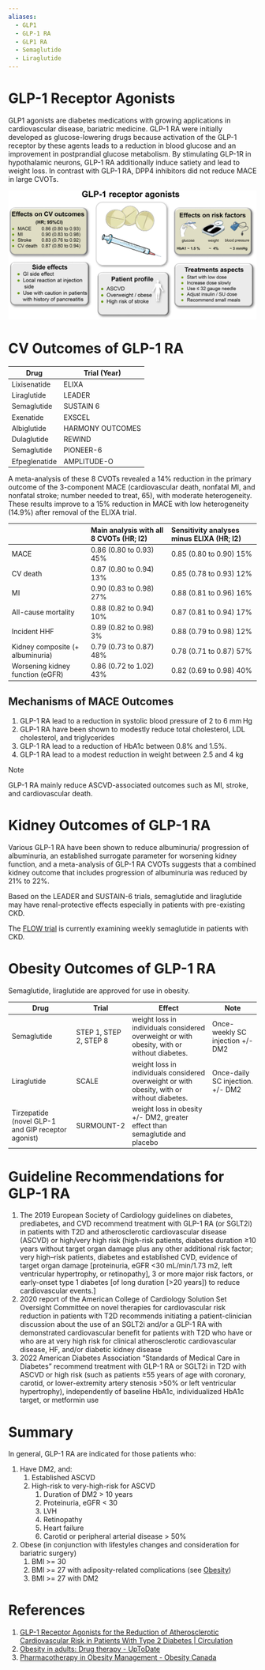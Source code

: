 ```yaml
---
aliases:
  - GLP1
  - GLP-1 RA
  - GLP1 RA
  - Semaglutide
  - Liraglutide
---
```

# GLP-1 Receptor Agonists

GLP1 agonists are diabetes medications with growing applications in cardiovascular disease, bariatric medicine. GLP-1 RA were initially developed as glucose-lowering drugs because activation of the GLP-1 receptor by these agents leads to a reduction in blood glucose and an improvement in postprandial glucose metabolism. By stimulating GLP-1R in hypothalamic neurons, GLP-1 RA additionally induce satiety and lead to weight loss. In contrast with GLP-1 RA, DPP4 inhibitors did not reduce MACE in large CVOTs.

![](_attachments/circulationaha.122.059595.fig01.jpg)
# CV Outcomes of GLP-1 RA
| Drug          | Trial (Year)     |
| ------------- | ---------------- |
| Lixisenatide  | ELIXA            |
| Liraglutide   | LEADER           |
| Semaglutide   | SUSTAIN 6        |
| Exenatide     | EXSCEL           |
| Albiglutide   | HARMONY OUTCOMES |
| Dulaglutide   | REWIND           |
| Semaglutide   | PIONEER-6        |
| Efpeglenatide | AMPLITUDE-O      |

A meta-analysis of these 8 CVOTs revealed a 14% reduction in the primary outcome of the 3-component MACE (cardiovascular death, nonfatal MI, and nonfatal stroke; number needed to treat, 65), with moderate heterogeneity. These results improve to a 15% reduction in MACE with low heterogeneity (14.9%) after removal of the ELIXA trial.

|                                  | Main analysis with all 8 CVOTs (HR; I2) | Sensitivity analyses minus ELIXA (HR; I2) |
|:-------------------------------- |:--------------------------------------- |:----------------------------------------- |
| MACE                             | 0.86 (0.80 to 0.93) 45%                 | 0.85 (0.80 to 0.90) 15%                   |
| CV death                         | 0.87 (0.80 to 0.94) 13%                 | 0.85 (0.78 to 0.93) 12%                   |
| MI                               | 0.90 (0.83 to 0.98) 27%                 | 0.88 (0.81 to 0.96) 16%                   |
| All-cause mortality              | 0.88 (0.82 to 0.94) 10%                 | 0.87 (0.81 to 0.94) 17%                   |
| Incident HHF                     | 0.89 (0.82 to 0.98) 3%                  | 0.88 (0.79 to 0.98) 12%                   |
| Kidney composite (+ albuminuria) | 0.79 (0.73 to 0.87) 48%                 | 0.78 (0.71 to 0.87) 57%                   |
| Worsening kidney function (eGFR) | 0.86 (0.72 to 1.02) 43%                 | 0.82 (0.69 to 0.98) 40%                   |

## Mechanisms of MACE Outcomes
1. GLP-1 RA lead to a reduction in systolic blood pressure of 2 to 6 mm Hg
2. GLP-1 RA have been shown to modestly reduce total cholesterol, LDL cholesterol, and triglycerides
3. GLP-1 RA lead to a reduction of HbA1c between 0.8% and 1.5%.
4. GLP-1 RA lead to a modest reduction in weight between 2.5 and 4 kg

> [!NOTE]
> GLP-1 RA mainly reduce ASCVD-associated outcomes such as MI, stroke, and cardiovascular death.
# Kidney Outcomes of GLP-1 RA
Various GLP-1 RA have been shown to reduce albuminuria/ progression of albuminuria, an established surrogate parameter for worsening kidney function, and a meta-analysis of GLP-1 RA CVOTs suggests that a combined kidney outcome that includes progression of albuminuria was reduced by 21% to 22%.

Based on the LEADER and SUSTAIN-6 trials, semaglutide and liraglutide may have renal-protective effects especially in patients with pre-existing CKD.

The [FLOW trial](https://clinicaltrials.gov/study/NCT03819153) is currently examining weekly semaglutide in patients with CKD.

# Obesity Outcomes of GLP-1 RA
Semaglutide, liraglutide are approved for use in obesity.

| Drug                                               | Trial                  | Effect                                                                                      | Note                             |
| -------------------------------------------------- | ---------------------- | ------------------------------------------------------------------------------------------- | -------------------------------- |
| Semaglutide                                        | STEP 1, STEP 2, STEP 8 | weight loss in individuals considered overweight or with obesity, with or without diabetes. | Once-weekly SC injection +/- DM2 |
| Liraglutide                                        | SCALE                  | weight loss in individuals considered overweight or with obesity, with or without diabetes. | Once-daily SC injection. +/- DM2 |
| Tirzepatide (novel GLP-1 and GIP receptor agonist) | SURMOUNT-2             | weight loss in obesity +/- DM2, greater effect than semaglutide and placebo                                                                                            |                                  |
# Guideline Recommendations for GLP-1 RA
1. The 2019 European Society of Cardiology guidelines on diabetes, prediabetes, and CVD recommend treatment with GLP-1 RA (or SGLT2i) in patients with T2D and atherosclerotic cardiovascular disease (ASCVD) or high/very high risk (high-risk patients, diabetes duration ≥10 years without target organ damage plus any other additional risk factor; very high–risk patients, diabetes and established CVD, evidence of target organ damage [proteinuria, eGFR <30 mL/min/1.73 m2, left ventricular hypertrophy, or retinopathy], 3 or more major risk factors, or early-onset type 1 diabetes [of long duration [>20 years]) to reduce cardiovascular events.]
2. 2020 report of the American College of Cardiology Solution Set Oversight Committee on novel therapies for cardiovascular risk reduction in patients with T2D recommends initiating a patient-clinician discussion about the use of an SGLT2i and/or a GLP-1 RA with demonstrated cardiovascular benefit for patients with T2D who have or who are at very high risk for clinical atherosclerotic cardiovascular disease, HF, and/or diabetic kidney disease
3. 2022 American Diabetes Association “Standards of Medical Care in Diabetes” recommend treatment with GLP-1 RA or SGLT2i in T2D with ASCVD or high risk (such as patients ≥55 years of age with coronary, carotid, or lower-extremity artery stenosis >50% or left ventricular hypertrophy), independently of baseline HbA1c, individualized HbA1c target, or metformin use
# Summary
In general, GLP-1 RA are indicated for those patients who:

1. Have DM2, and:
	1. Established ASCVD
	2. High-risk to very-high-risk for ASCVD
		1. Duration of DM2 > 10 years
		2. Proteinuria, eGFR < 30
		3. LVH
		4. Retinopathy
		5. Heart failure
		6. Carotid or peripheral arterial disease > 50%
2.  Obese (in conjunction with lifestyles changes and consideration for bariatric surgery)
	1. BMI >= 30
	2. BMI >= 27 with adiposity-related complications (see [Obesity](../Obesity/Obesity.md))
	3. BMI >= 27 with DM2
# References
1. [GLP-1 Receptor Agonists for the Reduction of Atherosclerotic Cardiovascular Risk in Patients With Type 2 Diabetes | Circulation](https://www-ahajournals-org.libaccess.lib.mcmaster.ca/doi/full/10.1161/CIRCULATIONAHA.122.059595#d1e1515)
2. [Obesity in adults: Drug therapy - UpToDate](https://www.uptodate.com/contents/obesity-in-adults-drug-therapy)
3. [Pharmacotherapy in Obesity Management - Obesity Canada](https://obesitycanada.ca/guidelines/pharmacotherapy/)